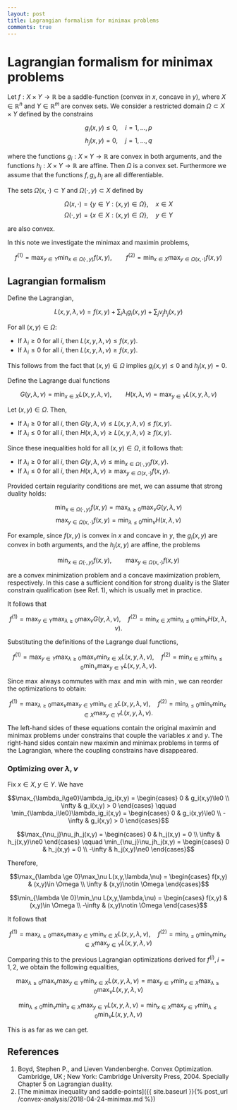 ```yaml
---
layout: post
title: Lagrangian formalism for minimax problems
comments: true
---
```

# Lagrangian formalism for minimax problems

Let $f:X\times Y\rightarrow\mathbb R$ be a saddle-function (convex in $x$, concave in $y$), where $X\in\mathbb R^n$ and $Y\in\mathbb R^m$ are convex sets. We consider a restricted domain $\Omega \subset X\times Y$ defined by the constrains

$$g_i(x,y) \le 0, \quad i= 1,\dots,p$$
$$h_j(x,y) = 0, \quad j= 1,\dots,q$$

where the functions $g_i:X\times Y\rightarrow\mathbb R$ are convex in both arguments, and the functions $h_j:X\times Y\rightarrow\mathbb R$ are affine. Then $\Omega$ is a convex set. Furthermore we assume that the functions $f,g_i,h_j$ are all differentiable.

The sets $\Omega(x,\cdot)\subset Y$ and $\Omega(\cdot,y)\subset X$ defined by

$$\Omega(x,\cdot)=\{y \in Y : (x,y) \in \Omega\},\quad x\in X$$
$$\Omega(\cdot,y)=\{x \in X : (x,y) \in \Omega\},\quad y\in Y$$

are also convex.

In this note we investigate the minimax and maximin problems,

$$f^{(1)} = \max_{y\in Y}\min_{x\in\Omega(\cdot,y)} f(x,y), \qquad
  f^{(2)} = \min_{x\in X}\max_{y\in\Omega(x,\cdot)} f(x,y)$$

## Lagrangian formalism

Define the Lagrangian,

$$L(x,y,\lambda,\nu) = f(x,y) + \sum_i\lambda_i g_i(x,y) + \sum_j\nu_j h_j(x,y)$$

For all $(x,y)\in\Omega$:

* If $\lambda_i\ge0$ for all $i$, then $L(x,y,\lambda,\nu) \le f(x,y)$.
* If $\lambda_i\le0$ for all $i$, then $L(x,y,\lambda,\nu) \ge f(x,y)$.

This follows from the fact that $(x,y)\in\Omega$ implies $g_i(x,y)\le0$ and $h_j(x,y)=0$.

Define the Lagrange dual functions

$$G(y,\lambda,\nu) = \min_{x\in X} L(x,y,\lambda,\nu), \qquad
  H(x,\lambda,\nu) = \max_{y\in Y} L(x,y,\lambda,\nu)$$

Let $(x,y)\in\Omega$. Then,

* If $\lambda_i\ge0$ for all $i$, then $G(y,\lambda,\nu) \le L(x,y,\lambda,\nu) \le f(x,y)$.
* If $\lambda_i\le0$ for all $i$, then $H(x,\lambda,\nu) \ge L(x,y,\lambda,\nu) \ge f(x,y)$.

Since these inequalities hold for all $(x,y)\in\Omega$, it follows that:

* If $\lambda_i\ge0$ for all $i$, then $G(y,\lambda,\nu) \le \min_{x\in\Omega(\cdot,y)} f(x,y)$.
* If $\lambda_i\le0$ for all $i$, then $H(x,\lambda,\nu) \ge \max_{y\in\Omega(x,\cdot)} f(x,y)$.

Provided certain regularity conditions are met, we can assume that strong duality holds:

$$\min_{x\in\Omega(\cdot,y)} f(x,y) = \max_{\lambda \ge 0} \max_\nu G(y,\lambda,\nu)$$
$$\max_{y\in\Omega(x,\cdot)} f(x,y) = \min_{\lambda \le 0} \min_\nu H(x,\lambda,\nu)$$

For example, since $f(x,y)$ is convex in $x$ and concave in $y$, the $g_i(x,y)$ are convex in both arguments, and the $h_j(x,y)$ are affine, the problems

$$\min_{x\in\Omega(\cdot,y)} f(x,y),\qquad \max_{y\in\Omega(x,\cdot)} f(x,y)$$

are a convex minimization problem and a concave maximization problem, respectively. In this case a sufficient condition for strong duality is the Slater constrain qualification (see Ref. 1), which is usually met in practice.

It follows that

$$f^{(1)} = \max_{y\in Y}\max_{\lambda \ge 0} \max_\nu G(y,\lambda,\nu),\quad
  f^{(2)} = \min_{x\in X}\min_{\lambda \le 0} \min_\nu H(x,\lambda,\nu).$$

Substituting the definitions of the Lagrange dual functions,

$$f^{(1)} = \max_{y\in Y}\max_{\lambda \ge 0}\max_\nu\min_{x\in X} L(x,y,\lambda,\nu),\quad
  f^{(2)} = \min_{x\in X}\min_{\lambda \le 0}\min_\nu\max_{y\in Y} L(x,y,\lambda,\nu).$$

Since $\max$ always commutes with $\max$ and $\min$ with $\min$, we can reorder the optimizations to obtain:

$$f^{(1)} = \max_{\lambda \ge 0}\max_\nu\max_{y\in Y}\min_{x\in X} L(x,y,\lambda,\nu),\quad
  f^{(2)} = \min_{\lambda \le 0}\min_\nu\min_{x\in X}\max_{y\in Y} L(x,y,\lambda,\nu).$$

The left-hand sides of these equations contain the original maximin and minimax problems under constrains that couple the variables $x$ and $y$. The right-hand sides contain new maximin and minimax problems in terms of the Lagrangian, where the coupling constrains have disappeared.


### Optimizing over $\lambda,\nu$

Fix $x\in X,y\in Y$. We have

$$\max_{\lambda_i\ge0}\lambda_ig_i(x,y) = \begin{cases}
  0       & g_i(x,y)\le0 \\
  \infty  & g_i(x,y) > 0
\end{cases}
\qquad
\min_{\lambda_i\le0}\lambda_ig_i(x,y) = \begin{cases}
  0       & g_i(x,y)\le0 \\
  -\infty & g_i(x,y) > 0
\end{cases}$$

$$\max_{\nu_j}\nu_jh_j(x,y) = \begin{cases}
  0       & h_j(x,y) = 0 \\
  \infty  & h_j(x,y)\ne0
\end{cases}
\qquad
\min_{\nu_j}\nu_jh_j(x,y) = \begin{cases}
  0       & h_j(x,y) = 0 \\
  -\infty & h_j(x,y)\ne0
\end{cases}$$

Therefore,

$$\max_{\lambda \ge 0}\max_\nu L(x,y,\lambda,\nu) =
\begin{cases}
  f(x,y)  & (x,y)\in    \Omega \\
  \infty  & (x,y)\notin \Omega
\end{cases}$$

$$\min_{\lambda \le 0}\min_\nu L(x,y,\lambda,\nu) =
\begin{cases}
  f(x,y)  & (x,y)\in    \Omega \\
  -\infty & (x,y)\notin \Omega
\end{cases}$$

It follows that

$$f^{(1)}=\max_{\lambda \ge 0}\max_\nu\max_{y\in Y}\min_{x\in X} L(x,y,\lambda,\nu)
, \quad
  f^{(2)}=\min_{\lambda \le 0}\min_\nu\min_{x\in X}\max_{y\in Y} L(x,y,\lambda,\nu)$$

Comparing this to the previous Lagrangian optimizations derived for $f^{(i)},i=1,2$, we obtain the following equalities,

$$\max_{\lambda \ge 0}\max_\nu\max_{y\in Y}\min_{x\in X} L(x,y,\lambda,\nu)
= \max_{y\in Y}\min_{x\in X}\max_{\lambda \ge 0}\max_\nu L(x,y,\lambda,\nu)$$

$$\min_{\lambda \le 0}\min_\nu\min_{x\in X}\max_{y\in Y} L(x,y,\lambda,\nu)
= \min_{x\in X}\max_{y\in Y}\min_{\lambda \le 0}\min_\nu L(x,y,\lambda,\nu)$$

This is as far as we can get.

## References

1. Boyd, Stephen P., and Lieven Vandenberghe. Convex Optimization. Cambridge, UK ; New York: Cambridge University Press, 2004. Specially Chapter 5 on Lagrangian duality.
2. [The minimax inequality and saddle-points]({{ site.baseurl }}{% post_url /convex-analysis/2018-04-24-minimax.md %})
